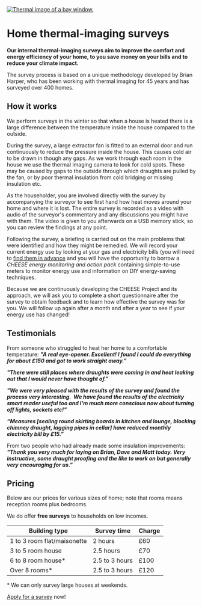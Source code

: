 
<div class="pull-right">
  <a href="javascript:void(0)" class="pop">
    <img src="{{'static/images/thermal13.jpg'|thumbnail('180x180')}}"
         alt="Thermal image of a bay window.">
  </a>
</div>

# Home thermal-imaging surveys

**Our internal thermal-imaging surveys aim to improve the comfort and energy
efficiency of your home, to you save money on your bills and to reduce your
climate impact.**

The survey process is based on a unique methodology developed by Brian Harper,
who has been working with thermal imaging for 45 years and has surveyed over
400 homes.

<!--The method involves heating the house to 10 degrees above ambient
temperature, reducing the indoor pressure and locating incoming cold draughts,
inadequate insulation, poor construction, etc.

The householder observes the survey and is informed of any energy-loss
problems as they are revealed. The survey is also filmed, capturing the
live thermal images and commentary from the surveyor, to provide to the
householder for future reference.-->

## How it works

We perform surveys in the winter so that when a house is heated there is a
large difference between the temperature inside the house compared to the
outside.

During the survey, a large extractor fan is fitted to an external door and run
continuously to reduce the pressure inside the house. This causes cold air to
be drawn in though any gaps. As we work through each room in the house we use
the thermal imaging camera to look for cold spots. These may be caused by gaps
to the outside through which draughts are pulled by the fan, or by poor thermal
insulation from cold bridging or missing insulation etc.

As the householder, you are involved directly with the survey by accompanying
the surveyor to see first hand how heat moves around your home and where it is
lost.  The entire survey is recorded as a video with audio of the surveyor's
commentary and any discussions you might have with them. The video is given to
you afterwards on a USB memory stick, so you can review the findings at any
point.

Following the survey, a briefing is carried out on the main problems that were
identified and how they might be remedied. We will record your current energy
use by looking at your gas and electricity bills (you will need to [find them
in advance](/pre-survey-info/#preparation) and you will have the opportunity to
borrow a *CHEESE energy monitoring and action pack* containing simple-to-use
meters to monitor energy use and information on DIY energy-saving techniques.

Because we are continuously developing the CHEESE Project and its approach, we
will ask you to complete a short questionnaire after the survey to obtain
feedback and to learn how effective the survey was for you. We will follow up
again after a month and after a year to see if your energy use has changed!

## Testimonials

From someone who struggled to heat her home to a comfortable temperature:
***"A real eye-opener. Excellent! I found I could do everything for
about £150 and got to work straight away."***

***"There were still places where draughts were coming in and heat
leaking out that I would never have thought of."***

***"We were very pleased with the results of the survey and found the process
very interesting.  We have found the results of the electricity smart reader
useful too and I'm much more conscious now about turning off lights, sockets
etc!"***

***“Measures [sealing round skirting boards in kitchen and lounge, blocking
chimney draught, lagging pipes in cellar] have reduced monthly electricity bill
by £15.”***

From two people who had already made some insulation improvements: ***"Thank
you very much for laying on Brian, Dave and Matt today. Very instructive, some
draught proofing and the like to work on but generally very encouraging for
us."***

<a name="pricing"></a>
## Pricing

Below are our prices for various sizes of home; note that rooms means
reception rooms plus bedrooms.

We do offer **free surveys** to households on low incomes.

<table class="table">
  <thead>
    <tr>
      <th>Building type</th>
      <th>Survey time</th>
      <th>Charge</th>
    </tr>
  </thead>
  <tbody>
    <tr>
      <td>1 to 3 room flat/maisonette</td>
      <td>2 hours</td>
      <td>&pound;60</td>
    </tr>
    <tr>
      <td>3 to 5 room house</td>
      <td>2.5 hours</td>
      <td>&pound;70</td>
    </tr>
    <tr>
      <td>6 to 8 room house*</td>
      <td>2.5 to 3 hours</td>
      <td>&pound;100</td>
    </tr>
    <tr>
      <td>Over 8 rooms*</td>
      <td>2.5 to 3 hours</td>
      <td>&pound;120</td>
    </tr>
  </tbody>
</table>

\* We can only survey large houses at weekends.

<div class="notice lead">
  <a href="/apply-for-a-survey">Apply for a survey</a> now!
</div>
